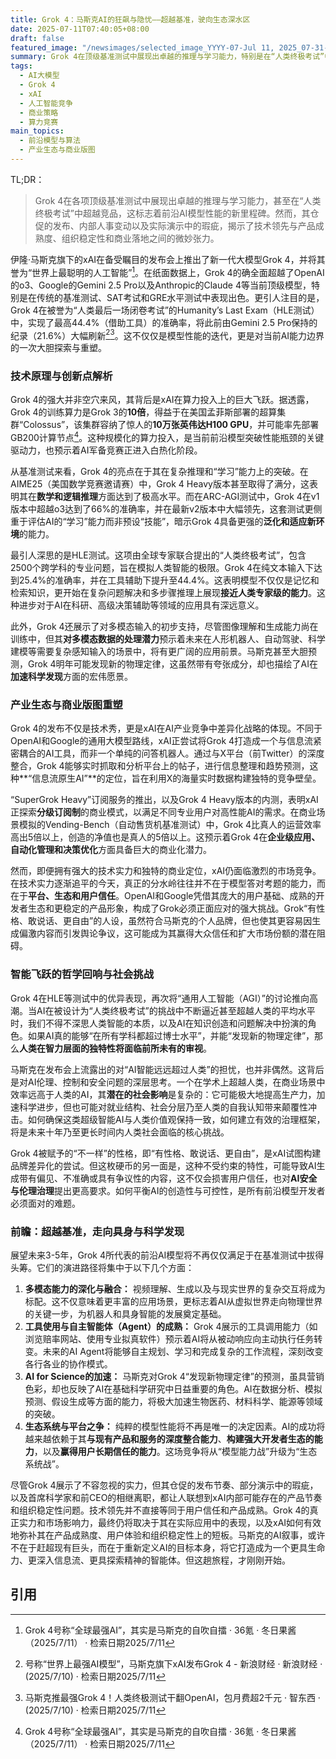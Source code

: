 ```yaml
---
title: Grok 4：马斯克AI的狂飙与隐忧——超越基准，驶向生态深水区
date: 2025-07-11T07:40:05+08:00
draft: false
featured_image: "/newsimages/selected_image_YYYY-07-Jul 11, 2025_07-31-50-209.jpg"
summary: Grok 4在顶级基准测试中展现出卓越的推理与学习能力，特别是在“人类终极考试”中刷新纪录，得益于巨额算力投入。然而，其发布时的瑕疵和内部动荡暴露了产品成熟度和组织稳定性上的挑战，表明AI竞争已超越单一性能，转变为生态系统、用户信任与商业化落地的全面较量。
tags: 
  - AI大模型
  - Grok 4
  - xAI
  - 人工智能竞争
  - 商业策略
  - 算力竞赛
main_topics: 
  - 前沿模型与算法
  - 产业生态与商业版图
---
```


TL;DR：
>Grok 4在各项顶级基准测试中展现出卓越的推理与学习能力，甚至在“人类终极考试”中超越竞品，这标志着前沿AI模型性能的新里程碑。然而，其仓促的发布、内部人事变动以及实际演示中的瑕疵，揭示了技术领先与产品成熟度、组织稳定性和商业落地之间的微妙张力。

伊隆·马斯克旗下的xAI在备受瞩目的发布会上推出了新一代大模型Grok 4，并将其誉为“世界上最聪明的人工智能”[^1]。在纸面数据上，Grok 4的确全面超越了OpenAI的o3、Google的Gemini 2.5 Pro以及Anthropic的Claude 4等当前顶级模型，特别是在传统的基准测试、SAT考试和GRE水平测试中表现出色。更引人注目的是，Grok 4在被誉为“人类最后一场闭卷考试”的Humanity’s Last Exam（HLE测试）中，实现了最高44.4%（借助工具）的准确率，将此前由Gemini 2.5 Pro保持的纪录（21.6%）大幅刷新[^2][^3]。这不仅仅是模型性能的迭代，更是对当前AI能力边界的一次大胆探索与重塑。

### 技术原理与创新点解析

Grok 4的强大并非空穴来风，其背后是xAI在算力投入上的巨大飞跃。据透露，Grok 4的训练算力是Grok 3的**10倍**，得益于在美国孟菲斯部署的超算集群“Colossus”，该集群容纳了惊人的**10万张英伟达H100 GPU**，并可能率先部署GB200计算节点[^1]。这种规模化的算力投入，是当前前沿模型突破性能瓶颈的关键驱动力，也预示着AI军备竞赛正进入白热化阶段。

从基准测试来看，Grok 4的亮点在于其在复杂推理和“学习”能力上的突破。在AIME25（美国数学竞赛邀请赛）中，Grok 4 Heavy版本甚至取得了满分，这表明其在**数学和逻辑推理**方面达到了极高水平。而在ARC-AGI测试中，Grok 4在v1版本中超越o3达到了66%的准确率，并在最新v2版本中大幅领先，这套测试更侧重于评估AI的“学习”能力而非预设“技能”，暗示Grok 4具备更强的**泛化和适应新环境**的能力。

最引人深思的是HLE测试。这项由全球专家联合提出的“人类终极考试”，包含2500个跨学科的专业问题，旨在模拟人类智能的极限。Grok 4在纯文本输入下达到25.4%的准确率，并在工具辅助下提升至44.4%。这表明模型不仅仅是记忆和检索知识，更开始在复杂问题解决和多步骤推理上展现**接近人类专家级的能力**。这种进步对于AI在科研、高级决策辅助等领域的应用具有深远意义。

此外，Grok 4还展示了对多模态输入的初步支持，尽管图像理解和生成能力尚在训练中，但其**对多模态数据的处理潜力**预示着未来在人形机器人、自动驾驶、科学建模等需要复杂感知输入的场景中，将有更广阔的应用前景。马斯克甚至大胆预测，Grok 4明年可能发现新的物理定律，这虽然带有夸张成分，却也描绘了AI在**加速科学发现**方面的宏伟愿景。

### 产业生态与商业版图重塑

Grok 4的发布不仅是技术秀，更是xAI在AI产业竞争中差异化战略的体现。不同于OpenAI和Google的通用大模型路线，xAI正尝试将Grok 4打造成一个与信息流紧密耦合的AI工具，而非一个单纯的问答机器人。通过与X平台（前Twitter）的深度整合，Grok 4能够实时抓取和分析平台上的帖子，进行信息整理和趋势预测，这种**“信息流原生AI”**的定位，旨在利用X的海量实时数据构建独特的竞争壁垒。

“SuperGrok Heavy”订阅服务的推出，以及Grok 4 Heavy版本的内测，表明xAI正探索**分级订阅制**的商业模式，以满足不同专业用户对高性能AI的需求。在商业场景模拟的Vending-Bench（自动售货机基准测试）中，Grok 4比真人的运营效率高出5倍以上，创造的净值也是真人的5倍以上。这预示着Grok 4在**企业级应用、自动化管理和决策优化**方面具备巨大的商业化潜力。

然而，即便拥有强大的技术实力和独特的商业定位，xAI仍面临激烈的市场竞争。在技术实力逐渐追平的今天，真正的分水岭往往并不在于模型答对考题的能力，而在于**平台、生态和用户信任**。OpenAI和Google凭借其庞大的用户基础、成熟的开发者生态和更稳定的产品形象，构成了Grok必须正面应对的强大挑战。Grok“有性格、敢说话、更自由”的人设，虽然符合马斯克的个人品牌，但也使其更容易因生成偏激内容而引发舆论争议，这可能成为其赢得大众信任和扩大市场份额的潜在阻碍。

### 智能飞跃的哲学回响与社会挑战

Grok 4在HLE等测试中的优异表现，再次将“通用人工智能（AGI）”的讨论推向高潮。当AI在被设计为“人类终极考试”的挑战中不断逼近甚至超越人类的平均水平时，我们不得不深思人类智能的本质，以及AI在知识创造和问题解决中扮演的角色。如果AI真的能够“在所有学科都超过博士水平”，并能“发现新的物理定律”，那么**人类在智力层面的独特性将面临前所未有的审视**。

马斯克在发布会上流露出的对“AI智能远远超过人类”的担忧，也并非偶然。这背后是对AI伦理、控制和安全问题的深层思考。一个在学术上超越人类，在商业场景中效率远高于人类的AI，其**潜在的社会影响**是复杂的：它可能极大地提高生产力，加速科学进步，但也可能对就业结构、社会分层乃至人类的自我认知带来颠覆性冲击。如何确保这类超级智能AI与人类价值观保持一致，如何建立有效的治理框架，将是未来十年乃至更长时间内人类社会面临的核心挑战。

Grok 4被赋予的“不一样”的性格，即“有性格、敢说话、更自由”，是xAI试图构建品牌差异化的尝试。但这枚硬币的另一面是，这种不受约束的特性，可能导致AI生成带有偏见、不准确或具有争议性的内容，这不仅会损害用户信任，也对**AI安全与伦理治理**提出更高要求。如何平衡AI的创造性与可控性，是所有前沿模型开发者必须面对的难题。

### 前瞻：超越基准，走向具身与科学发现

展望未来3-5年，Grok 4所代表的前沿AI模型将不再仅仅满足于在基准测试中拔得头筹。它们的演进路径将集中于以下几个方面：

1.  **多模态能力的深化与融合：** 视频理解、生成以及与现实世界的复杂交互将成为标配。这不仅意味着更丰富的应用场景，更标志着AI从虚拟世界走向物理世界的关键一步，为机器人和具身智能的发展奠定基础。
2.  **工具使用与自主智能体（Agent）的成熟：** Grok 4展示的工具调用能力（如浏览赔率网站、使用专业拟真软件）预示着AI将从被动响应向主动执行任务转变。未来的AI Agent将能够自主规划、学习和完成复杂的工作流程，深刻改变各行各业的协作模式。
3.  **AI for Science的加速：** 马斯克对Grok 4“发现新物理定律”的预测，虽具营销色彩，却也反映了AI在基础科学研究中日益重要的角色。AI在数据分析、模拟预测、假设生成等方面的能力，将极大加速生物医药、材料科学、能源等领域的突破。
4.  **生态系统与平台之争：** 纯粹的模型性能将不再是唯一的决定因素。AI的成功将越来越依赖于其**与现有产品和服务的深度整合能力**、**构建强大开发者生态的能力**，以及**赢得用户长期信任的能力**。这场竞争将从“模型能力战”升级为“生态系统战”。

尽管Grok 4展示了不容忽视的实力，但其仓促的发布节奏、部分演示中的瑕疵，以及首席科学家和前CEO的相继离职，都让人联想到xAI内部可能存在的产品节奏和组织稳定性问题。技术领先并不直接等同于用户信任和产品成熟。Grok 4的真正实力和市场影响力，最终仍将取决于其在实际应用中的表现，以及xAI如何有效地弥补其在产品成熟度、用户体验和组织稳定性上的短板。马斯克的AI叙事，或许不在于赶超现有巨头，而在于重新定义AI的目标本身，将它打造成为一个更具生命力、更深入信息流、更具探索精神的智能体。但这趟旅程，才刚刚开始。

## 引用

[^1]: Grok 4号称“全球最强AI”，其实是马斯克的自吹自擂 · 36氪 · 冬日果酱（2025/7/11） · 检索日期2025/7/11
[^2]: 号称“世界上最强AI模型”，马斯克旗下xAI发布Grok 4 - 新浪财经 · 新浪财经 · (2025/7/10) · 检索日期2025/7/11
[^3]: 马斯克推最强Grok 4！人类终极测试干翻OpenAI，包月费超2千元 · 智东西 · (2025/7/10) · 检索日期2025/7/11
[^4]: Grok 4正式发布！当世最强算力训练，对垒GPT-5和Claude 4 Opus · 华尔街见闻 · (2025/7/10) · 检索日期2025/7/11
[^5]: 马斯克的“野心”被质疑，木头姐：20万亿美元蛋糕正被xAI和OpenAI等 ... · 每日经济新闻 · (2025/7/10) · 检索日期2025/7/11
